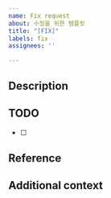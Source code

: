 ```yaml
---
name: Fix request
about: 수정을 위한 템플릿
title: "[FIX]"
labels: fix
assignees: ''

---
```


## Description
<!-- 수정하고자 하는 내용에 대해 설명해주세요 -->

## TODO
<!-- 해야 할 일을 작성해주세요 -->
- [ ]

## Reference
<!-- 참고 자료나 bug issue가 있다면 작성해주세요 -->

## Additional context
<!-- 추가적인 내용이 있다면 작성해주세요 -->
